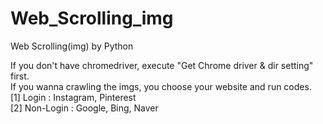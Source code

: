 # Web_Scrolling_img  
Web Scrolling(img) by Python  

If you don't have chromedriver, execute "Get Chrome driver & dir setting" first.   
If you wanna crawling the imgs, you choose your website and run codes.    
[1] Login : Instagram, Pinterest  
[2] Non-Login : Google, Bing, Naver  
